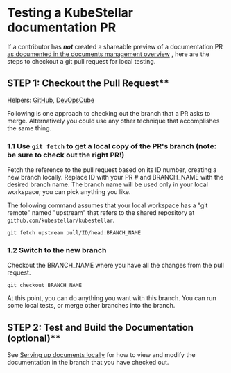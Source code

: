# Testing a KubeStellar documentation PR

If a contributor has _**not**_ created a shareable preview of a documentation PR [as documented in the documents management overview](document-management.md#serving-up-documents-globally-from-a-fork-of-the-repository-via-github) , here are the steps to checkout a git pull request for local testing.

## STEP 1: Checkout the Pull Request**

Helpers: [GitHub](https://docs.github.com/en/pull-requests/collaborating-with-pull-requests/reviewing-changes-in-pull-requests/checking-out-pull-requests-locally), [DevOpsCube](https://devopscube.com/checkout-git-pull-request/)

Following is one approach to checking out the branch that a PR asks to merge. Alternatively you could use any other technique that accomplishes the same thing.

### 1.1 Use `git fetch` to get a local copy of the PR's branch (note: be sure to check out the right PR!)

Fetch the reference to the pull request based on its ID number, creating a new branch locally. Replace ID with your PR # and BRANCH_NAME with the desired branch name. The branch name will be used only in your local workspace; you can pick anything you like.

The following command assumes that your local workspace has a "git remote" named "upstream" that refers to the shared repository at `github.com/kubestellar/kubestellar`.

```shell
git fetch upstream pull/ID/head:BRANCH_NAME
```

### 1.2 Switch to the new branch

Checkout the BRANCH_NAME where you have all the changes from the pull request.

```shell
git checkout BRANCH_NAME
```

At this point, you can do anything you want with this branch. You can run some local tests, or merge other branches into the branch.

## STEP 2: Test and Build the Documentation (optional)**

See [Serving up documents locally](document-management.md#serving-up-documents-locally) for how
to view and modify the documentation in the branch that you have checked out.
